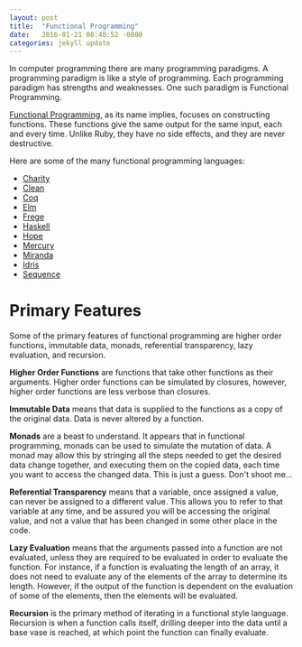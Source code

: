```yaml
---
layout: post
title:  "Functional Programming"
date:   2016-01-21 08:40:52 -0800
categories: jekyll update
---
```


In computer programming there are many programming paradigms. A programming paradigm is like a style of programming. Each programming paradigm has strengths and weaknesses. One such paradigm is Functional Programming.

[Functional Programming][functional], as its name implies, focuses on constructing functions. These functions give the same output for the same input, each and every time. Unlike Ruby, they have no side effects, and they are never destructive.

Here are some of the many functional programming languages:

* [Charity][charity]
* [Clean][clean]
* [Coq][coq]
* [Elm][elm]
* [Frege][frege]
* [Haskell][haskell]
* [Hope][hope]
* [Mercury][mercury]
* [Miranda][miranda]
* [Idris][idris]
* [Sequence][sequencel]

# Primary Features
Some of the primary features of functional programming are higher order functions, immutable data, monads, referential transparency, lazy evaluation, and recursion.

**Higher Order Functions** are functions that take other functions as their arguments. Higher order functions can be simulated by closures, however, higher order functions are less verbose than closures.

**Immutable Data** means that data is supplied to the functions as a copy of the original data. Data is never altered by a function.

**Monads** are a beast to understand. It appears that in functional programming, monads can be used to simulate the mutation of data. A monad may allow this by stringing all the steps needed to get the desired data change together, and executing them on the copied data, each time you want to access the changed data. This is just a guess. Don't shoot me...

**Referential Transparency** means that a variable, once assigned a value, can never be assigned to a different value. This allows you to refer to that variable at any time, and be assured you will be accessing the original value, and not a value that has been changed in some other place in the code.

**Lazy Evaluation** means that the arguments passed into a function are not evaluated, unless they are required to be evaluated in order to evaluate the function. For instance, if a function is evaluating the length of an array, it does not need to evaluate any of the elements of the array to determine its length. However, if the output of the function is dependent on the evaluation of some of the elements, then the elements will be evaluated.

**Recursion** is the primary method of iterating in a functional style language. Recursion is when a function calls itself, drilling deeper into the data until a base vase is reached, at which point the function can finally evaluate.

[functional]: https://en.wikipedia.org/wiki/Functional_programming
[charity]: https://en.wikipedia.org/wiki/Charity_%28programming_language%29
[clean]: https://en.wikipedia.org/wiki/Clean_%28programming_language%29
[coq]: https://en.wikipedia.org/wiki/Coq
[curry]: https://en.wikipedia.org/wiki/Curry_%28programming_language%29
[elm]: https://en.wikipedia.org/wiki/Elm_%28programming_language%29
[frege]: https://en.wikipedia.org/wiki/Frege_%28programming_language%29
[haskell]: https://en.wikipedia.org/wiki/Haskell_%28programming_language%29
[hope]: https://en.wikipedia.org/wiki/Hope_%28programming_language%29
[mercury]: https://en.wikipedia.org/wiki/Mercury_%28programming_language%29
[miranda]: https://en.wikipedia.org/wiki/Miranda_%28programming_language%29
[idris]: https://en.wikipedia.org/wiki/Idris_%28programming_language%29
[sequencel]: https://en.wikipedia.org/wiki/SequenceL
